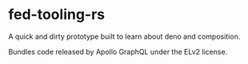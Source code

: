 # fed-tooling-rs

A quick and dirty prototype built to learn about deno and composition.

Bundles code released by Apollo GraphQL under the ELv2 license.
